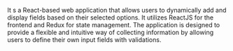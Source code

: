 It s a React-based web application that allows users to dynamically add and display fields based on their selected options. It utilizes ReactJS for the frontend and Redux for state management. The application is designed to provide a flexible and intuitive way of collecting information by allowing users to define their own input fields with validations.
